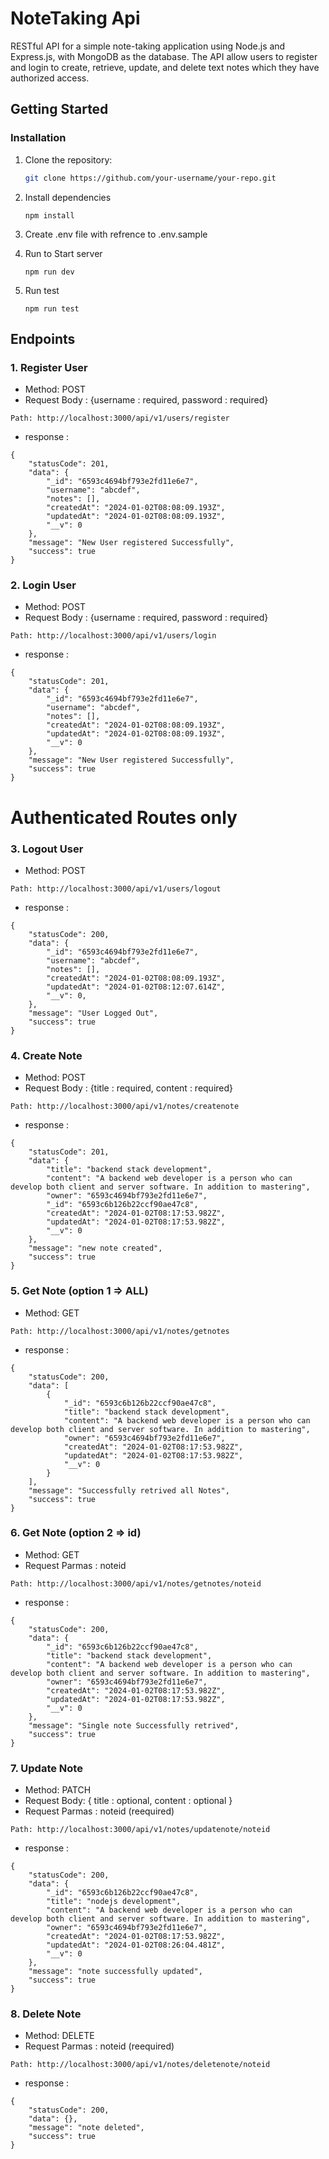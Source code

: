 # NoteTaking Api

RESTful API for a simple note-taking application using Node.js and Express.js, with MongoDB
as the database. The API allow users to register and login to create, retrieve, update, and delete text notes which they have authorized access.

## Getting Started

### Installation

1. Clone the repository:

   ```bash
   git clone https://github.com/your-username/your-repo.git
   ```

2. Install dependencies
   ```
   npm install
   ```
3. Create .env file with refrence to .env.sample
4. Run to Start server
   ```
   npm run dev
   ```
5. Run test
   ```
   npm run test
   ```

## Endpoints

### 1. Register User

- Method: POST
- Request Body : {username : required, password : required}

```
Path: http://localhost:3000/api/v1/users/register
```

- response :

```
{
    "statusCode": 201,
    "data": {
        "_id": "6593c4694bf793e2fd11e6e7",
        "username": "abcdef",
        "notes": [],
        "createdAt": "2024-01-02T08:08:09.193Z",
        "updatedAt": "2024-01-02T08:08:09.193Z",
        "__v": 0
    },
    "message": "New User registered Successfully",
    "success": true
}
```

### 2. Login User

- Method: POST
- Request Body : {username : required, password : required}

```
Path: http://localhost:3000/api/v1/users/login
```

- response :

```
{
    "statusCode": 201,
    "data": {
        "_id": "6593c4694bf793e2fd11e6e7",
        "username": "abcdef",
        "notes": [],
        "createdAt": "2024-01-02T08:08:09.193Z",
        "updatedAt": "2024-01-02T08:08:09.193Z",
        "__v": 0
    },
    "message": "New User registered Successfully",
    "success": true
}
```

# Authenticated Routes only

### 3. Logout User

- Method: POST

```
Path: http://localhost:3000/api/v1/users/logout
```

- response :

```
{
    "statusCode": 200,
    "data": {
        "_id": "6593c4694bf793e2fd11e6e7",
        "username": "abcdef",
        "notes": [],
        "createdAt": "2024-01-02T08:08:09.193Z",
        "updatedAt": "2024-01-02T08:12:07.614Z",
        "__v": 0,
    },
    "message": "User Logged Out",
    "success": true
}
```

### 4. Create Note

- Method: POST
- Request Body : {title : required, content : required}

```
Path: http://localhost:3000/api/v1/notes/createnote
```

- response :

```
{
    "statusCode": 201,
    "data": {
        "title": "backend stack development",
        "content": "A backend web developer is a person who can develop both client and server software. In addition to mastering",
        "owner": "6593c4694bf793e2fd11e6e7",
        "_id": "6593c6b126b22ccf90ae47c8",
        "createdAt": "2024-01-02T08:17:53.982Z",
        "updatedAt": "2024-01-02T08:17:53.982Z",
        "__v": 0
    },
    "message": "new note created",
    "success": true
}
```

### 5. Get Note (option 1 => ALL)

- Method: GET

```
Path: http://localhost:3000/api/v1/notes/getnotes
```

- response :

```
{
    "statusCode": 200,
    "data": [
        {
            "_id": "6593c6b126b22ccf90ae47c8",
            "title": "backend stack development",
            "content": "A backend web developer is a person who can develop both client and server software. In addition to mastering",
            "owner": "6593c4694bf793e2fd11e6e7",
            "createdAt": "2024-01-02T08:17:53.982Z",
            "updatedAt": "2024-01-02T08:17:53.982Z",
            "__v": 0
        }
    ],
    "message": "Successfully retrived all Notes",
    "success": true
}
```

### 6. Get Note (option 2 => id)

- Method: GET
- Request Parmas : noteid

```
Path: http://localhost:3000/api/v1/notes/getnotes/noteid
```

- response :

```
{
    "statusCode": 200,
    "data": {
        "_id": "6593c6b126b22ccf90ae47c8",
        "title": "backend stack development",
        "content": "A backend web developer is a person who can develop both client and server software. In addition to mastering",
        "owner": "6593c4694bf793e2fd11e6e7",
        "createdAt": "2024-01-02T08:17:53.982Z",
        "updatedAt": "2024-01-02T08:17:53.982Z",
        "__v": 0
    },
    "message": "Single note Successfully retrived",
    "success": true
}
```

### 7. Update Note

- Method: PATCH
- Request Body: { title : optional, content : optional }
- Request Parmas : noteid (reequired)

```
Path: http://localhost:3000/api/v1/notes/updatenote/noteid
```

- response :

```
{
    "statusCode": 200,
    "data": {
        "_id": "6593c6b126b22ccf90ae47c8",
        "title": "nodejs development",
        "content": "A backend web developer is a person who can develop both client and server software. In addition to mastering",
        "owner": "6593c4694bf793e2fd11e6e7",
        "createdAt": "2024-01-02T08:17:53.982Z",
        "updatedAt": "2024-01-02T08:26:04.481Z",
        "__v": 0
    },
    "message": "note successfully updated",
    "success": true
}
```

### 8. Delete Note

- Method: DELETE
- Request Parmas : noteid (reequired)

```
Path: http://localhost:3000/api/v1/notes/deletenote/noteid
```

- response :

```
{
    "statusCode": 200,
    "data": {},
    "message": "note deleted",
    "success": true
}
```
